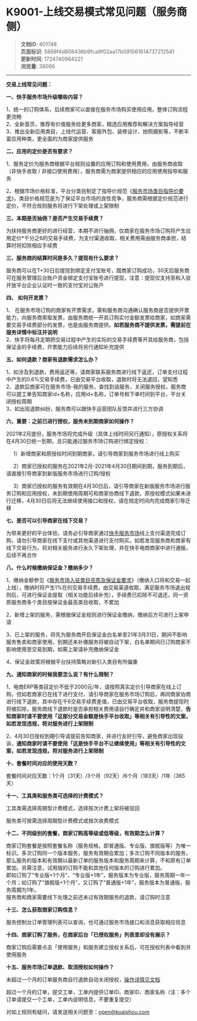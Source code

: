 # K9001-上线交易模式常见问题（服务商侧）

> **文档ID**: 401748  
> **页面标识**: 5868f4d808436b9fca9f02aa17b091061614737212541  
> **更新时间**: 1724740964221  
> **浏览量**: 38066

---

**交易上线常见问题：**

**一、快手服务市场升级哪些内容？**

1、统一的订购体系，后续商家可以直接在服务市场购买使用应用，整体订购流程更流畅  
2、全新首页，推荐有价值服务给更多商家，精选应用推荐和解决方案指导经营  
3、推出全新应用类目，上线代运营、客服外包、装修设计、拍照摄影等，不断丰富应用种类，更全面的为商家提供服务

**二、应用的定价是否有要求？**

1、服务定价为服务商根据平台规则设置的应用订购和使用费用，由服务商收取（非快手收取 / 非接口使用费用），服务商需为商家提供相应的应用使用指导和服务

2、根据市场价格标准，平台分类目制定了指导价规范《[服务市场类目指导价要求](https://open.kwaixiaodian.com/zone/new/docs/dev?pageSign=c6208484f661fd4d015a6437bcb4276b1614264834560)》，类目价格规范是为了保证平台市场的良性竞争，服务商需根据定价规范进行定价，不符合规则服务将进行下架处理或上架限制

**三、本期是否抽佣？是否产生交易手续费？**

为扶持服务商更好的进行经营，本期不进行抽佣，仅商家在服务市场订购将产生应用定价\*千分之6的交易手续费，为支付渠道收取，相关费用需由服务商承担，结算时将扣除相应手续费

**三、服务商的结算时间是多久？提现有什么要求？**

服务商可以在T+30日后提现到绑定支付宝账号，既商家订购成功，30天后服务商可在服务管理后台账户资金绑定支付宝账号进行提现，注意：提现仅支持至和入驻开放平台企业认证时一致的支付宝对公账户

**四、** **如何开发票？**

1、 在服务市场订购的商家有开票需求，需和服务商沟通确认服务商是否提供开票能力，向服务商索取发票，由服务商统一开具订购实付金额发票给商家，如商家需要交易手续费部分的发票，也是由服务商提供。**如若服务商不提供发票，需提前在服务详情中标注并说明**   
2、快手将每月定期把交易过程中产生的实际的交易手续费等开具给服务商，包括保证金的手续费，开票能力后续将另行通知补充提供

**五、如何退款？商家有退款需求怎么办？**

1、如涉及到退款，费用返还等，请商家联系服务商进行线下返还，订单支付过程中产生的0.6%交易手续费，已由交易平台收取，退款时将无法退回，望知悉  
2、退款后商家可在服务市场-我的服务，查找到该服务，关闭服务授权，服务商可以提工单告知商家id+名称，应用id+名称，订单号和下单时间到平台，平台关闭授权周期  
3、如出现退款纠纷，服务商可以跟快手运营团队反馈并进行三方协调

**六、重要：之前已进行授权，服务未到期商家如何操作？**

2021年2月底份，服务市场将完成升级（具体上线时间另行通知），原授权关系将在4月30日统一到期，且只能通过服务市场订购进行绑定授权：

     1）新增商家和原授权时间到期商家，请引导商家到服务市场进行线上购买

     2）商家已授权的服务在2021年2月-2021年4月30日期间到期，服务到期后，请直接引导商家到新版服务市场进行订购/授权

     3）商家已授权的服务有效期在4月30日后，请引导商家在新版服务市场进行服务订购和应用授权，未到期使用周期可和商家协商线下退款，原授权模式如果未进行迁移，4月30日后将无法继续使用接口和授权，请在规定时间内完成商家引导迁移

**七、是否可以引导商家在线下交易？**

为带来更好的平台体验，请务必引导商家通过[快手服务市场](https://fuwu.kwaixiaodian.com/)线上支付渠道完成订购，请勿引导商家在线下支付或其他渠道进行支付购买。如若发现服务商和商家有线下交易行为，将对相关服务进行永久下架处理，并在快手电商商家中进行通报，后续不再合作

**八、什么时候缴纳保证金？缴纳多少？**

1、缴纳金额参见《[服务市场入驻类目资质及保证金要求](https://open.kwaixiaodian.com/zone/new/docs/dev?pageSign=699e9501c4651d79eebd7968422c8d451614264337588)》（缴纳入口将和交易一起上线），缴纳时将产生1%在的交易手续费，由交易渠道收取，满足服务市场退出规则后，可进行保证金提取（相关功能后续补充），手续费已扣除不可退还，同一资质服务商多个类目按保证金最高类目收取，不累加

2、新增上架的服务，需根据保证金规则进行保证金缴纳，缴纳后方可进行上架申请

3、已上架的服务，将先为服务商开启保证金白名单至21年3月31日，期间不影响服务售卖和商家使用，到期还未补缴服务将被自动下架，白名单期间已订购商家不影响使用至交易到期，如需上架请补充缴纳保证金

4、保证金政策将根据平台扶持策略对新引入类目有所偏重

**九、通知商家的时候我要怎么说？有什么限制？**

1、电商ERP等类目定价不低于2000元/年，请按照真实定价引导商家在线上订购，但如若商家已在线下进行支付，请引导商家在服务市场订购后，再同商家协商进行线下退款，其中存在千6交易手续费差值，已由交易平台收取，服务商提现时将被扣除，服务商线下退款时是否承担相关费用请自行确定并和商家说明清楚，**告知商家时请不要使用「这部分交易金额是快手平台收取」等相关有引导性的文案，如若发现违规，将对服务进行上架限制**

2、4月30日授权到期引导请提前告知商家，并进行友好引导，避免商家出现投诉，**通知商家时请不要使用「这是快手平台不让继续使用」等相关有引导性的文案，如若发现违规，将对服务进行上架限制**

**十、套餐时间对应的使用天数？**

套餐时间对应天数：1个月（31天）/3个月（92天）/6个月（183天）/1年（365天）

**十一、工具类和服务类可选择的计费模式？**

工具类需选择周期型计费模式，选择按次计费上架将被驳回

服务类可按需选择周期型计费模式或按次收费模式

**十二、不同级别的套餐，商家订购高等级或低等级，有效期怎么计算？**

商家订购套餐是按照套餐名称（服务规格，即普通版、专业版、旗舰版等）为唯一标识。多次订购同一个版本服务，服务有效期会累加；多次订购不同版本的服务，那么服务的版本和有效期以最新订单的服务版本和服务周期来计算，不和原有订单累加。另需注意，试用版的订购不能和其他任何版本的订购进行累加。  
即如订购了“专业版+1个月”、“专业版+1年”，服务版本为专业版，服务周期一年一个月；如订购了“旗舰版+1个月”，又订购了“普通版+1年”，服务版本为普通版，服务周期为1年。  
服务商和商家需要线下处理之前还未过有效期服务的退款，请订购时注意

**十三、怎么获取商家订购信息？**

服务控制台订单管理列表可以查询，也可通过服务市场接口和消息获取相应信息

**十四、商家订购了服务，在商家后台「已授权服务」列表里却没有展示？**

商家订购后需要点击「使用服务」和服务建立授权关系后，可在授权列表中看到并使用服务

**十五、服务市场订单退款、取消授权如何操作？**

未超过一个月的订单服务商自行退款自动关闭授权，[操作详情见文档](https://open.kwaixiaodian.com/zone/new/announcement/detail?cateId=1&pageSign=a50d2f727d9d7b30d738e6b58fa49f9f1645004024408)

超过一个月的订单，提交工单，工单内提供订单ID、商家ID、商家名称（注：多个订单请提交一个工单，工单内说明信息，不要重复提交）

对如上规则有疑问，请发送相关问题至：open@kuaishou.com
